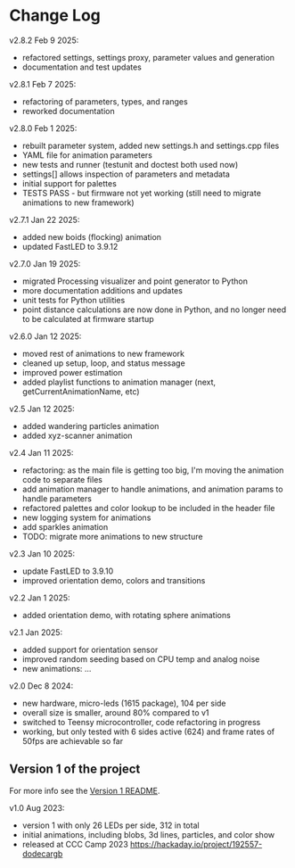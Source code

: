 # Change Log

v2.8.2 Feb 9 2025:

- refactored settings, settings proxy, parameter values and generation
- documentation and test updates

v2.8.1 Feb 7 2025:

- refactoring of parameters, types, and ranges
- reworked documentation

v2.8.0 Feb 1 2025:

- rebuilt parameter system, added new settings.h and settings.cpp files
- YAML file for animation parameters
- new tests and runner (testunit and doctest both used now)
- settings[] allows inspection of parameters and metadata
- initial support for palettes
- TESTS PASS - but firmware not yet working (still need to migrate animations to new framework)

v2.7.1 Jan 22 2025:

- added new boids (flocking) animation
- updated FastLED to 3.9.12

v2.7.0 Jan 19 2025:

- migrated Processing visualizer and point generator to Python
- more documentation additions and updates
- unit tests for Python utilities
- point distance calculations are now done in Python, and no longer need to be calculated at firmware startup

v2.6.0 Jan 12 2025:

- moved rest of animations to new framework
- cleaned up setup, loop, and status message
- improved power estimation
- added playlist functions to animation manager (next, getCurrentAnimationName, etc)

v2.5 Jan 12 2025:

- added wandering particles animation
- added xyz-scanner animation

v2.4 Jan 11 2025:

- refactoring: as the main file is getting too big, I'm moving the animation code to separate files
- add animation manager to handle animations, and animation params to handle parameters
- refactored palettes and color lookup to be included in the header file
- new logging system for animations
- add sparkles animation
- TODO: migrate more animations to new structure

v2.3 Jan 10 2025:

- update FastLED to 3.9.10
- improved orientation demo, colors and transitions

v2.2 Jan 1 2025:

- added orientation demo, with rotating sphere animations

v2.1 Jan 2025:

- added support for orientation sensor
- improved random seeding based on CPU temp and analog noise
- new animations: ...

v2.0 Dec 8 2024:

- new hardware, micro-leds (1615 package), 104 per side
- overall size is smaller, around 80% compared to v1
- switched to Teensy microcontroller, code refactoring in progress
- working, but only tested with 6 sides active (624) and frame rates of 50fps are achievable so far

## Version 1 of the project

For more info see the [Version 1 README](../Dodeca-V1-info.md).

v1.0 Aug 2023:

- version 1 with only 26 LEDs per side, 312 in total
- initial animations, including blobs, 3d lines, particles, and color show
- released at CCC Camp 2023 <https://hackaday.io/project/192557-dodecargb>
